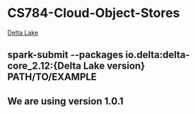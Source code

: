 # CS784-Cloud-Object-Stores

[Delta Lake](https://github.com/delta-io/delta)

## spark-submit --packages io.delta:delta-core_2.12:{Delta Lake version} PATH/TO/EXAMPLE
## We are using version 1.0.1
